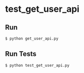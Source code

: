 # test_get_user_api

## Run

```bash
$ python get_user_api.py
```

## Run Tests

```bash
$ python test_get_user_api.py
```
